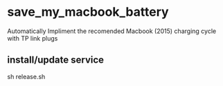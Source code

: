 # save_my_macbook_battery
Automatically Impliment the recomended Macbook (2015) charging cycle with TP link plugs

## install/update service

sh release.sh
